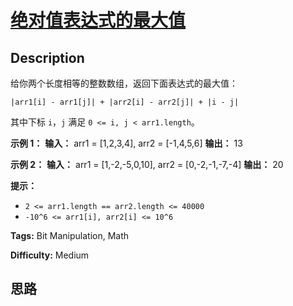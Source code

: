# [绝对值表达式的最大值][title]

## Description

给你两个长度相等的整数数组，返回下面表达式的最大值：

`|arr1[i] - arr1[j]| + |arr2[i] - arr2[j]| + |i - j|`

其中下标 `i`，`j` 满足 `0 <= i, j < arr1.length`。



**示例 1：**
            **输入：** arr1 = [1,2,3,4], arr2 = [-1,4,5,6]    **输出：** 13    

**示例 2：**
            **输入：** arr1 = [1,-2,-5,0,10], arr2 = [0,-2,-1,-7,-4]    **输出：** 20



**提示：**

  * `2 <= arr1.length == arr2.length <= 40000`
  * `-10^6 <= arr1[i], arr2[i] <= 10^6`


**Tags:** Bit Manipulation, Math

**Difficulty:** Medium

## 思路

[title]: https://leetcode-cn.com/problems/maximum-of-absolute-value-expression
